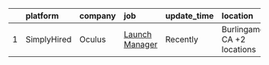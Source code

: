 

|    | platform    | company   | job                                                                                                                       | update_time   | location                    |
|---:|:------------|:----------|:--------------------------------------------------------------------------------------------------------------------------|:--------------|:----------------------------|
|  1 | SimplyHired | Oculus    | [Launch Manager](https://www.simplyhired.com/job/Iqo62RVPUodn8JDNHdo2iy_SjS53dGrHevVM1tjEUxHUgIcaHlB6uQ?q=arvr+developer) | Recently      | Burlingame, CA +2 locations |